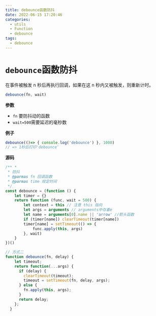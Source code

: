 ```yaml
---
title: debounce函数防抖
date: 2022-06-15 17:20:46
categories: 
  - utils
  - Function
  - debounce
tags: 
  - debounce
---
```

# `debounce`函数防抖

在事件被触发 n 秒后再执行回调，如果在这 n 秒内又被触发，则重新计时。

```js
debounce(fn, wait)
```

**参数**

- `fn` 要防抖动的函数
- `wait=500`需要延迟的毫秒数

**例子**

```js
debounce(()=> { console.log('debounce') }, 1000)
// => 1秒后打印'debounce'
```

**源码**

```js
/** *
 * 防抖
 * @parmas fn 回调函数
 * @parmas time 规定时间
 */
const debounce = (function () {
    let timer = {}
    return function (func, wait = 500) {
        let context = this // 注意 this 指向
        let args = arguments // arguments中存着e
        let name = arguments[0].name || 'arrow' //箭头函数
        if (timer[name]) clearTimeout(timer[name])
        timer[name] = setTimeout(() => {
            func.apply(this, args)
        }, wait)
    }
})()

// 方式二
function debounce(fn, delay) {
    let timeout;
    return function(...args) {
      if (delay) {
        clearTimeout(timeout);
        timeout = setTimeout(fn, delay, args);
      } else {
        fn.apply(this, args);
      }
      return delay;
    };
  }
```
